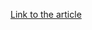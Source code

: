 [Link to the article](https://malwaretech.com/2017/05/how-to-accidentally-stop-a-global-cyber-attacks.html)
